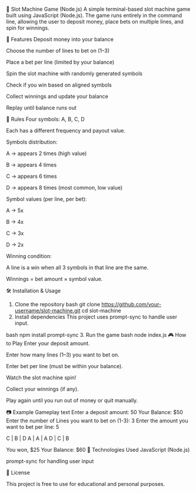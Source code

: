 🎰 Slot Machine Game (Node.js)
A simple terminal-based slot machine game built using JavaScript (Node.js). The game runs entirely in the command line, allowing the user to deposit money, place bets on multiple lines, and spin for winnings.

🚀 Features
Deposit money into your balance

Choose the number of lines to bet on (1–3)

Place a bet per line (limited by your balance)

Spin the slot machine with randomly generated symbols

Check if you win based on aligned symbols

Collect winnings and update your balance

Replay until balance runs out

📌 Rules
Four symbols: A, B, C, D

Each has a different frequency and payout value.

Symbols distribution:

A → appears 2 times (high value)

B → appears 4 times

C → appears 6 times

D → appears 8 times (most common, low value)

Symbol values (per line, per bet):

A → 5x

B → 4x

C → 3x

D → 2x

Winning condition:

A line is a win when all 3 symbols in that line are the same.

Winnings = bet amount × symbol value.

🛠 Installation & Usage
1. Clone the repository
bash
git clone https://github.com/your-username/slot-machine.git
cd slot-machine
2. Install dependencies
This project uses prompt-sync to handle user input.

bash
npm install prompt-sync
3. Run the game
bash
node index.js
🎮 How to Play
Enter your deposit amount.

Enter how many lines (1–3) you want to bet on.

Enter bet per line (must be within your balance).

Watch the slot machine spin!

Collect your winnings (if any).

Play again until you run out of money or quit manually.

📷 Example Gameplay
text
Enter a deposit amount: 50
Your Balance: $50
Enter the number of Lines you want to bet on (1-3): 3
Enter the amount you want to bet per line: 5

C | B | D
A | A | A
D | C | B

You won, $25
Your Balance: $60
🔧 Technologies Used
JavaScript (Node.js)

prompt-sync for handling user input

📜 License

This project is free to use for educational and personal purposes.
